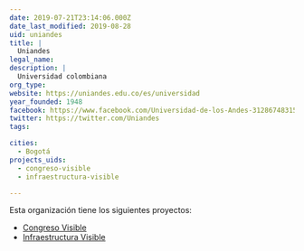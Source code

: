 ```yaml
---
date: 2019-07-21T23:14:06.000Z
date_last_modified: 2019-08-28
uid: uniandes
title: |
  Uniandes
legal_name: 
description: |
  Universidad colombiana
org_type: 
website: https://uniandes.edu.co/es/universidad
year_founded: 1948
facebook: https://www.facebook.com/Universidad-de-los-Andes-312867483159/
twitter: https://twitter.com/Uniandes
tags:

cities: 
  - Bogotá
projects_uids:
  - congreso-visible
  - infraestructura-visible

---
```


Esta organización tiene los siguientes proyectos:

- [Congreso Visible](/proyectos/congreso-visible)
- [Infraestructura Visible](/proyectos/infraestructura-visible)
